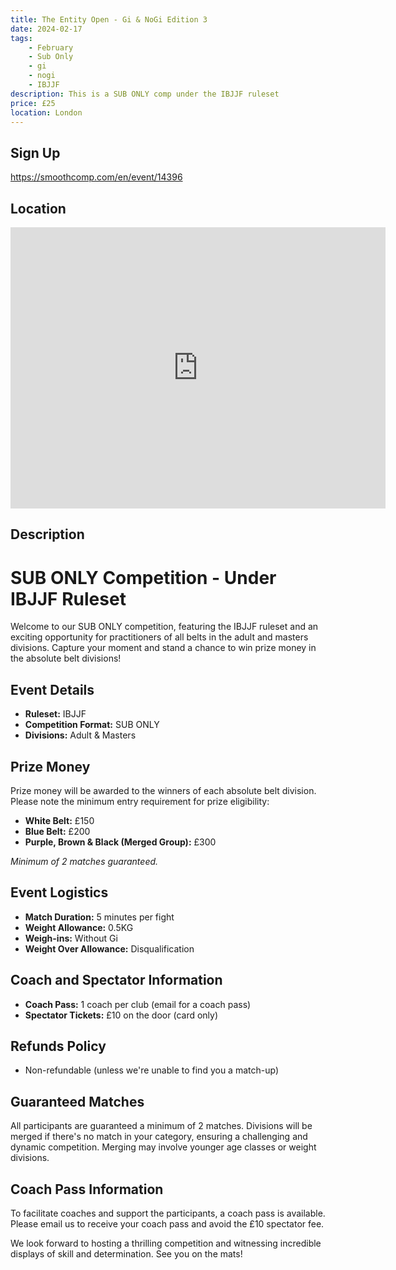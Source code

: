 ```yaml
---
title: The Entity Open - Gi & NoGi Edition 3
date: 2024-02-17
tags:
    - February
    - Sub Only
    - gi 
    - nogi 
    - IBJJF
description: This is a SUB ONLY comp under the IBJJF ruleset
price: £25
location: London
---
```

## Sign Up
https://smoothcomp.com/en/event/14396

## Location
<iframe src="https://www.google.com/maps/embed?pb=!1m17!1m12!1m3!1d2478.1492978162537!2d-0.13910062337422996!3d51.60215297183494!2m3!1f0!2f0!3f0!3m2!1i1024!2i768!4f13.1!3m2!1m1!2zNTHCsDM2JzA3LjgiTiAwwrAwOCcxMS41Ilc!5e0!3m2!1sen!2suk!4v1703194070675!5m2!1sen!2suk" width="600" height="450" style="border:0;" allowfullscreen="" loading="lazy" referrerpolicy="no-referrer-when-downgrade"></iframe>

## Description
# SUB ONLY Competition - Under IBJJF Ruleset

Welcome to our SUB ONLY competition, featuring the IBJJF ruleset and an exciting opportunity for practitioners of all belts in the adult and masters divisions. Capture your moment and stand a chance to win prize money in the absolute belt divisions!

## Event Details

- **Ruleset:** IBJJF
- **Competition Format:** SUB ONLY
- **Divisions:** Adult & Masters

## Prize Money

Prize money will be awarded to the winners of each absolute belt division. Please note the minimum entry requirement for prize eligibility:

- **White Belt:** £150
- **Blue Belt:** £200
- **Purple, Brown & Black (Merged Group):** £300

*Minimum of 2 matches guaranteed.*

## Event Logistics

- **Match Duration:** 5 minutes per fight
- **Weight Allowance:** 0.5KG
- **Weigh-ins:** Without Gi
- **Weight Over Allowance:** Disqualification

## Coach and Spectator Information

- **Coach Pass:** 1 coach per club (email for a coach pass)
- **Spectator Tickets:** £10 on the door (card only)

## Refunds Policy

- Non-refundable (unless we're unable to find you a match-up)

## Guaranteed Matches

All participants are guaranteed a minimum of 2 matches. Divisions will be merged if there's no match in your category, ensuring a challenging and dynamic competition. Merging may involve younger age classes or weight divisions.

## Coach Pass Information

To facilitate coaches and support the participants, a coach pass is available. Please email us to receive your coach pass and avoid the £10 spectator fee.

We look forward to hosting a thrilling competition and witnessing incredible displays of skill and determination. See you on the mats!
